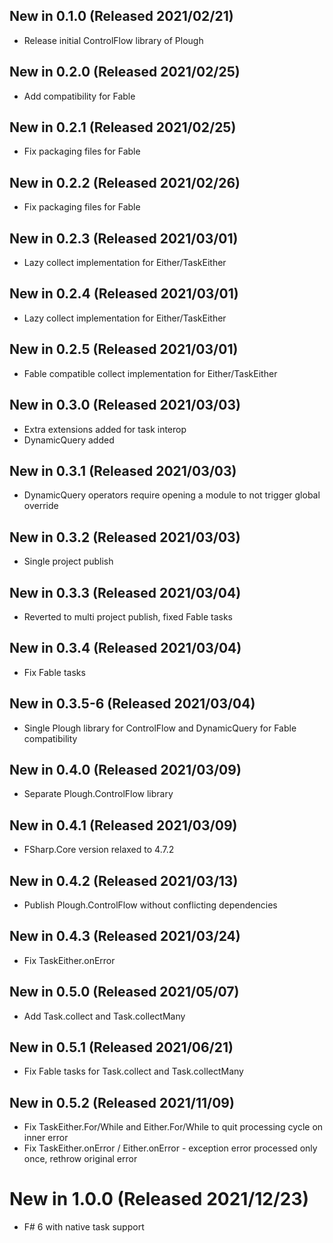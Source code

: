 ## New in 0.1.0 (Released 2021/02/21)
* Release initial ControlFlow library of Plough

## New in 0.2.0 (Released 2021/02/25)
* Add compatibility for Fable

## New in 0.2.1 (Released 2021/02/25)
* Fix packaging files for Fable

## New in 0.2.2 (Released 2021/02/26)
* Fix packaging files for Fable

## New in 0.2.3 (Released 2021/03/01)
* Lazy collect implementation for Either/TaskEither

## New in 0.2.4 (Released 2021/03/01)
* Lazy collect implementation for Either/TaskEither

## New in 0.2.5 (Released 2021/03/01)
* Fable compatible collect implementation for Either/TaskEither

## New in 0.3.0 (Released 2021/03/03)
* Extra extensions added for task interop
* DynamicQuery added

## New in 0.3.1 (Released 2021/03/03)
* DynamicQuery operators require opening a module to not trigger global override

## New in 0.3.2 (Released 2021/03/03)
* Single project publish

## New in 0.3.3 (Released 2021/03/04)
* Reverted to multi project publish, fixed Fable tasks

## New in 0.3.4 (Released 2021/03/04)
* Fix Fable tasks

## New in 0.3.5-6 (Released 2021/03/04)
* Single Plough library for ControlFlow and DynamicQuery for Fable compatibility

## New in 0.4.0 (Released 2021/03/09)
* Separate Plough.ControlFlow library

## New in 0.4.1 (Released 2021/03/09)
* FSharp.Core version relaxed to 4.7.2

## New in 0.4.2 (Released 2021/03/13)
* Publish Plough.ControlFlow without conflicting dependencies

## New in 0.4.3 (Released 2021/03/24)
* Fix TaskEither.onError 

## New in 0.5.0 (Released 2021/05/07)
* Add Task.collect and Task.collectMany

## New in 0.5.1 (Released 2021/06/21)
* Fix Fable tasks for Task.collect and Task.collectMany

## New in 0.5.2 (Released 2021/11/09)
* Fix TaskEither.For/While and Either.For/While to quit processing cycle on inner error
* Fix TaskEither.onError / Either.onError - exception error processed only once, rethrow original error

# New in 1.0.0 (Released 2021/12/23)
* F# 6 with native task support